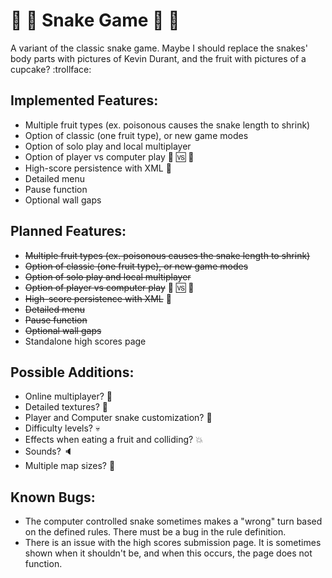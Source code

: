 # :snake: :cherries: Snake Game :cherries: :snake: 
A variant of the classic snake game.
Maybe I should replace the snakes' body parts with pictures of Kevin Durant, and the fruit with pictures of a cupcake? :trollface:

## Implemented Features:
  * Multiple fruit types (ex. poisonous causes the snake length to shrink)
  * Option of classic (one fruit type), or new game modes
  * Option of solo play and local multiplayer
  * Option of player vs computer play :runner: :vs: :robot:
  * High-score persistence with XML :floppy_disk:
  * Detailed menu
  * Pause function
  * Optional wall gaps

## Planned Features:
  * ~~Multiple fruit types (ex. poisonous causes the snake length to shrink)~~
  * ~~Option of classic (one fruit type), or new game modes~~
  * ~~Option of solo play and local multiplayer~~
  * ~~Option of player vs computer play~~ :runner: :vs: :robot:
  * ~~High-score persistence with XML~~ :floppy_disk:
  * ~~Detailed menu~~
  * ~~Pause function~~
  * ~~Optional wall gaps~~
  * Standalone high scores page
 
## Possible Additions:

  * Online multiplayer? :signal_strength:
  * Detailed textures? :art:
  * Player and Computer snake customization? :wrench:
  * Difficulty levels? :skull:
  * Effects when eating a fruit and colliding? :boom:
  * Sounds? :speaker:
  * Multiple map sizes? :page_facing_up:
  
## Known Bugs:
  * The computer controlled snake sometimes makes a "wrong" turn based on the defined rules. 
      There must be a bug in the rule definition.
  * There is an issue with the high scores submission page. It is sometimes shown when it
      shouldn't be, and when this occurs, the page does not function.

